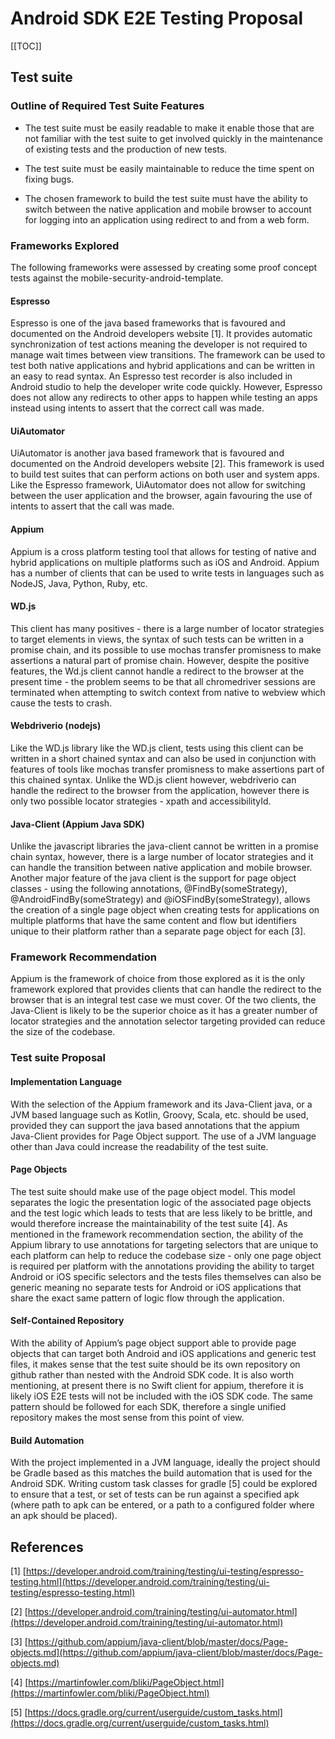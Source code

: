 # **Android SDK E2E Testing Proposal**

[[TOC]]

## Test suite

### Outline of Required Test Suite Features

* The test suite must be easily readable to make it enable those that are not familiar with the test suite to get involved quickly in the maintenance of existing tests and the production of new tests.

* The test suite must be easily maintainable to reduce the time spent on fixing bugs.

* The chosen framework to build the test suite must have the ability to switch between the native application and mobile browser to account for logging into an application using redirect to and from a web form.

### Frameworks Explored

The following frameworks were assessed by creating some proof concept tests against the mobile-security-android-template.

#### Espresso

Espresso is one of the java based frameworks that is favoured and documented on the Android developers website [1].  It provides automatic synchronization of test actions meaning the developer is not required to manage wait times between view transitions.  The framework can be used to test both native applications and hybrid applications and can be written in an easy to read syntax.  An Espresso test recorder is also included in Android studio to help the developer write code quickly.  However, Espresso does not allow any redirects to other apps to happen while testing an apps instead using intents to assert that the correct call was made. 

#### UiAutomator

UiAutomator is another java based framework that is favoured and documented on the Android developers website [2].  This framework is used to build test suites that can perform actions on both user and system apps.  Like the Espresso framework, UiAutomator does not allow for switching between the user application and the browser, again favouring the use of intents to assert that the call was made. 

#### Appium

Appium is a cross platform testing tool that allows for testing of native and hybrid applications on multiple platforms such as iOS and Android.  Appium has a number of clients that can be used to write tests in languages such as NodeJS, Java, Python, Ruby, etc. 

#### WD.js

This client has many positives - there is a large number of locator strategies to target elements in views, the syntax of such tests can be written in a promise chain, and its possible to use mochas transfer promisness to make assertions a natural part of promise chain.  However, despite the positive features, the Wd.js client cannot handle a redirect to the browser at the present time - the problem seems to be that all chromedriver sessions are terminated when attempting to switch context from native to webview which cause the tests to crash. 

#### Webdriverio (nodejs)

Like the WD.js library like the WD.js client, tests using this client can be written in a short chained syntax and can also be used in conjunction with features of tools like mochas transfer promisness to make assertions part of this chained syntax.  Unlike the WD.js client however, webdriverio can handle the redirect to the browser from the application, however there is only two possible locator strategies - xpath and accessibilityId. 

#### Java-Client (Appium Java SDK)

Unlike the javascript libraries the java-client cannot be written in a promise chain syntax, however, there is a large number of locator strategies and it can handle the transition between native application and mobile browser.  Another major feature of the java client is the support for page object classes - using the following annotations, @FindBy(someStrategy), @AndroidFindBy(someStrategy) and @iOSFindBy(someStrategy), allows the creation of a single page object when creating tests for applications on multiple platforms that have the same content and flow but identifiers unique to their platform rather than a separate page object for each [3]. 

### Framework Recommendation

Appium is the framework of choice from those explored as it is the only framework explored that provides clients that can handle the redirect to the browser that is an integral test case we must cover.  Of the two clients, the Java-Client is likely to be the superior choice as it has a greater number of locator strategies and the annotation selector targeting provided can reduce the size of the codebase.

### Test suite Proposal

#### Implementation Language

With the selection of the Appium framework and its Java-Client java, or a JVM based language such as Kotlin, Groovy, Scala, etc. should be used, provided they can support the java based annotations that the appium Java-Client provides for Page Object support.  The use of a JVM language other than Java could increase the readability of the test suite.

#### Page Objects

The test suite should make use of the page object model. This model separates the logic the presentation logic of the associated page objects and the test logic which leads to tests that are less likely to be brittle, and would therefore increase the maintainability of the test suite [4].  As mentioned in the framework recommendation section, the ability of the Appium library to use annotations for targeting selectors that are unique to each platform can help to reduce the codebase size - only one page object is required per platform with the annotations providing the ability to target Android or iOS specific selectors and the tests files themselves can also be generic meaning no separate tests for Android or iOS applications that share the exact same pattern of logic flow through the application.

#### Self-Contained Repository

With the ability of Appium’s page object support able to provide page objects that can target both Android and iOS applications and generic test files, it makes sense that the test suite should be its own repository on github rather than nested with the Android SDK code.  It is also worth mentioning, at present there is no Swift client for appium, therefore it is likely iOS E2E tests will not be included with the iOS SDK code.  The same pattern should be followed for each SDK, therefore a single unified repository makes the most sense from this point of view. 

#### Build Automation

With the project implemented in a JVM language, ideally the project should be Gradle based as this matches the build automation that is used for the Android SDK.  Writing custom task classes for gradle [5] could be explored to ensure that a test, or set of tests can be run against a specified apk (where path to apk can be entered, or a path to a configured folder where an apk should be placed).


## **References**

[1] [https://developer.android.com/training/testing/ui-testing/espresso-testing.html](https://developer.android.com/training/testing/ui-testing/espresso-testing.html)

[2] [https://developer.android.com/training/testing/ui-automator.html](https://developer.android.com/training/testing/ui-automator.html)

[3] [https://github.com/appium/java-client/blob/master/docs/Page-objects.md](https://github.com/appium/java-client/blob/master/docs/Page-objects.md)

[4] [https://martinfowler.com/bliki/PageObject.html](https://martinfowler.com/bliki/PageObject.html)

[5] [https://docs.gradle.org/current/userguide/custom_tasks.html](https://docs.gradle.org/current/userguide/custom_tasks.html)
